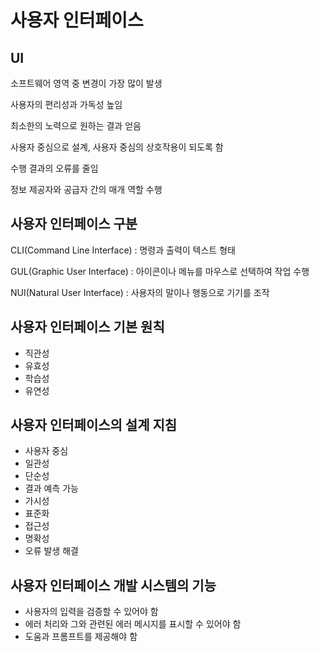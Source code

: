 # 사용자 인터페이스

## UI
소프트웨어 영역 중 변경이 가장 많이 발생

사용자의 편리성과 가독성 높임

최소한의 노력으로 원하는 결과 얻음

사용자 중심으로 설계, 사용자 중심의 상호작용이 되도록 함

수행 결과의 오류를 줄임

정보 제공자와 공급자 간의 매개 역할 수행

## 사용자 인터페이스 구분
CLI(Command Line Interface) : 명령과 출력이 텍스트 형태

GUL(Graphic User Interface) : 아이콘이나 메뉴를 마우스로 선택하여 작업 수행

NUI(Natural User Interface) : 사용자의 말이나 행동으로 기기를 조작

## 사용자 인터페이스 기본 원칙
- 직관성
- 유효성
- 학습성
- 유연성

## 사용자 인터페이스의 설계 지침
- 사용자 중심
- 일관성
- 단순성
- 결과 예측 가능
- 가시성
- 표준화
- 접근성
- 명확성
- 오류 발생 해결

## 사용자 인터페이스 개발 시스템의 기능
- 사용자의 입력을 검증할 수 있어야 함
- 에러 처리와 그와 관련된 에러 메시지를 표시할 수 있어야 함
- 도움과 프롬프트를 제공해야 함
